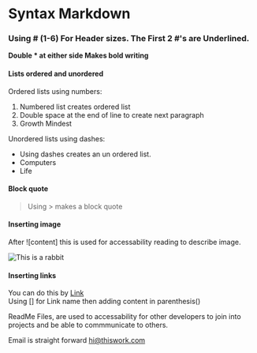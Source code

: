 # Syntax Markdown

### Using # (1-6) For Header sizes. The First 2 #'s are Underlined.

**Double * at either side Makes bold writing**

#### Lists ordered and unordered  

Ordered lists using numbers:

1. Numbered list creates ordered list
2. Double space at the end of line to create next paragraph
3. Growth Mindest

Unordered lists using dashes:  

- Using dashes creates an un ordered list.
- Computers
- Life

#### Block quote

> Using > makes a block quote

#### Inserting image

After ![content] this is used for accessability reading to describe image.

![This is a rabbit](https://images.unsplash.com/photo-1679238757336-a001691abb5d?ixlib=rb-4.0.3&ixid=MnwxMjA3fDB8MHxlZGl0b3JpYWwtZmVlZHwxNHx8fGVufDB8fHx8&auto=format&fit=crop&w=500&q=60)

#### Inserting links

You can do this by [Link](https://unsplash.com/)  
Using [] for Link name then adding content in parenthesis()  

ReadMe Files, are used to accessability for other developers to join into projects and be able to commmunicate to others.  

Email is straight forward hi@thiswork.com

